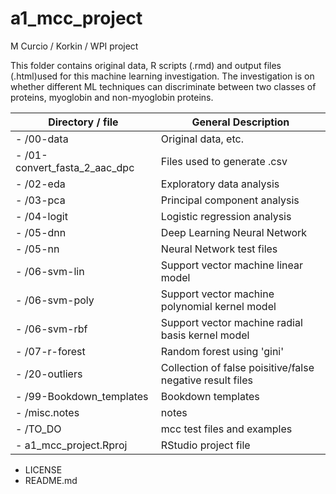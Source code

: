 # a1_mcc_project
M Curcio / Korkin / WPI project

This folder contains original data, R scripts (.rmd) and output files (.html)used for this machine learning investigation. The investigation is on whether different ML techniques can discriminate between two classes of proteins, myoglobin and non-myoglobin proteins.

 Directory / file             | General Description
------------------------------|-------------------- 
- /00-data                    | Original data, etc.
- /01-convert_fasta_2_aac_dpc | Files used to generate .csv
- /02-eda                     | Exploratory data analysis
- /03-pca                     | Principal component analysis 
- /04-logit                   | Logistic regression analysis
- /05-dnn                     | Deep Learning Neural Network 
- /05-nn                      | Neural Network test files
- /06-svm-lin                 | Support vector machine linear model
- /06-svm-poly                | Support vector machine polynomial kernel model
- /06-svm-rbf                 | Support vector machine radial basis kernel model 
- /07-r-forest                | Random forest using 'gini'
- /20-outliers                | Collection of false poisitive/false negative result files
- /99-Bookdown_templates      | Bookdown templates
- /misc.notes                 | notes
- /TO_DO                      | mcc test files and examples
- a1_mcc_project.Rproj        | RStudio project file
- LICENSE
- README.md
